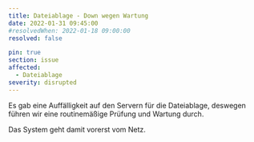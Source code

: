 ```yaml
---
title: Dateiablage - Down wegen Wartung
date: 2022-01-31 09:45:00
#resolvedWhen: 2022-01-18 09:00:00
resolved: false

pin: true
section: issue
affected:
  - Dateiablage
severity: disrupted
---
```


Es gab eine Auffälligkeit auf den Servern für die Dateiablage,
deswegen führen wir eine routinemäßige Prüfung und Wartung durch.

Das System geht damit vorerst vom Netz.

